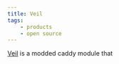 ```yaml
---
title: Veil
tags: 
    - products
    - open source
---
```


[Veil](https://github.com/try-veil/veil) is a modded caddy module that 